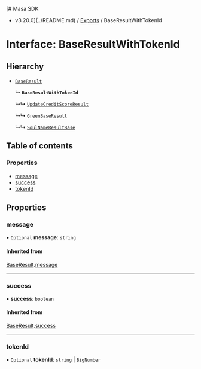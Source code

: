 [# Masa SDK
 - v3.20.0](../README.md) / [Exports](../modules.md) / BaseResultWithTokenId

# Interface: BaseResultWithTokenId

## Hierarchy

- [`BaseResult`](BaseResult.md)

  ↳ **`BaseResultWithTokenId`**

  ↳↳ [`UpdateCreditScoreResult`](UpdateCreditScoreResult.md)

  ↳↳ [`GreenBaseResult`](GreenBaseResult.md)

  ↳↳ [`SoulNameResultBase`](SoulNameResultBase.md)

## Table of contents

### Properties

- [message](BaseResultWithTokenId.md#message)
- [success](BaseResultWithTokenId.md#success)
- [tokenId](BaseResultWithTokenId.md#tokenid)

## Properties

### message

• `Optional` **message**: `string`

#### Inherited from

[BaseResult](BaseResult.md).[message](BaseResult.md#message)

___

### success

• **success**: `boolean`

#### Inherited from

[BaseResult](BaseResult.md).[success](BaseResult.md#success)

___

### tokenId

• `Optional` **tokenId**: `string` \| `BigNumber`
